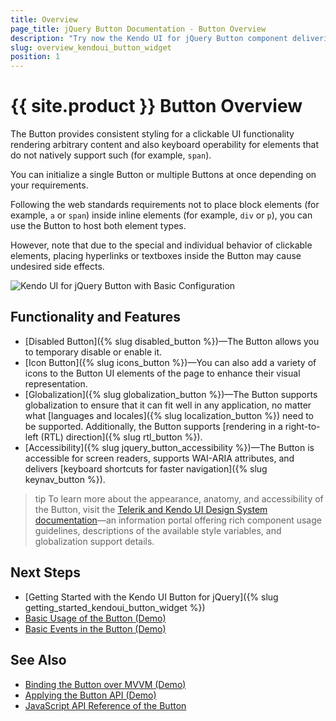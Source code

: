 ```yaml
---
title: Overview
page_title: jQuery Button Documentation - Button Overview
description: "Try now the Kendo UI for jQuery Button component delivering a styled clickable UI functionality with arbitrary content."
slug: overview_kendoui_button_widget
position: 1
---
```


# {{ site.product }} Button Overview

The Button provides consistent styling for a clickable UI functionality rendering arbitrary content and also keyboard operability for elements that do not natively support such (for example, `span`).

You can initialize a single Button or multiple Buttons at once depending on your requirements. 

Following the web standards requirements not to place block elements (for example, `a` or `span`) inside inline elements (for example, `div` or `p`), you can use the Button to host both element types. 

However, note that due to the special and individual behavior of clickable elements, placing hyperlinks or textboxes inside the Button may cause undesired side effects.

![Kendo UI for jQuery Button with Basic Configuration](button-basic.png)

## Functionality and Features

* [Disabled Button]({% slug disabled_button %})&mdash;The Button allows you to temporary disable or enable it. 
* [Icon Button]({% slug icons_button %})&mdash;You can also add a variety of icons to the Button UI elements of the page to enhance their visual representation. 
* [Globalization]({% slug globalization_button %})&mdash;The Button supports globalization to ensure that it can fit well in any application, no matter what [languages and locales]({% slug localization_button %}) need to be supported. Additionally, the Button supports [rendering in a right-to-left (RTL) direction]({% slug rtl_button %}).
* [Accessibility]({% slug jquery_button_accessibility %})&mdash;The Button is accessible for screen readers, supports WAI-ARIA attributes, and delivers [keyboard shortcuts for faster navigation]({% slug keynav_button %}).

>tip To learn more about the appearance, anatomy, and accessibility of the Button, visit the [Telerik and Kendo UI Design System documentation](https://www.telerik.com/design-system/docs/components/button/)—an information portal offering rich component usage guidelines, descriptions of the available style variables, and globalization support details.

## Next Steps

* [Getting Started with the Kendo UI Button for jQuery]({% slug getting_started_kendoui_button_widget %})
* [Basic Usage of the Button (Demo)](https://demos.telerik.com/kendo-ui/button/index)
* [Basic Events in the Button (Demo)](https://demos.telerik.com/kendo-ui/button/events)

## See Also

* [Binding the Button over MVVM (Demo)](https://demos.telerik.com/kendo-ui/button/mvvm)
* [Applying the Button API (Demo)](https://demos.telerik.com/kendo-ui/button/api)
* [JavaScript API Reference of the Button](/api/javascript/ui/button)
